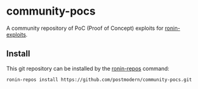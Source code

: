 # community-pocs

A community repository of PoC (Proof of Concept) exploits for [ronin-exploits].

## Install

This git repository can be installed by the [ronin-repos] command:

```shell
ronin-repos install https://github.com/postmodern/community-pocs.git
```

[ronin-repos]: https://github.com/ronin-rb/ronin-repos#readme
[ronin-exploits]: https://github.com/ronin-rb/ronin-exploits#readme
